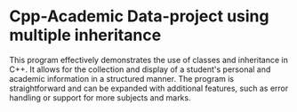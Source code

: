# Cpp-Academic Data-project using multiple inheritance
This program effectively demonstrates the use of classes and inheritance in C++. It allows for the collection and display of a student's personal and academic information in a structured manner. The program is straightforward and can be expanded with additional features, such as error handling or support for more subjects and marks.
